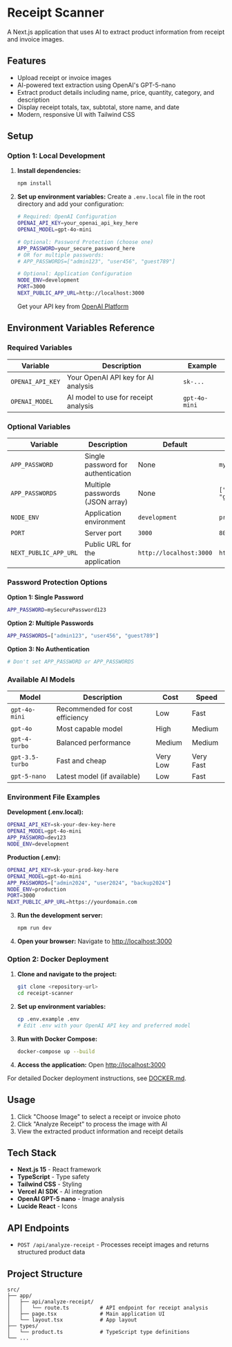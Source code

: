# Receipt Scanner

A Next.js application that uses AI to extract product information from receipt and invoice images.

## Features

- Upload receipt or invoice images
- AI-powered text extraction using OpenAI's GPT-5-nano
- Extract product details including name, price, quantity, category, and description
- Display receipt totals, tax, subtotal, store name, and date
- Modern, responsive UI with Tailwind CSS

## Setup

### Option 1: Local Development

1. **Install dependencies:**
   ```bash
   npm install
   ```

2. **Set up environment variables:**
   Create a `.env.local` file in the root directory and add your configuration:
   ```bash
   # Required: OpenAI Configuration
   OPENAI_API_KEY=your_openai_api_key_here
   OPENAI_MODEL=gpt-4o-mini
   
   # Optional: Password Protection (choose one)
   APP_PASSWORD=your_secure_password_here
   # OR for multiple passwords:
   # APP_PASSWORDS=["admin123", "user456", "guest789"]
   
   # Optional: Application Configuration
   NODE_ENV=development
   PORT=3000
   NEXT_PUBLIC_APP_URL=http://localhost:3000
   ```
   
   Get your API key from [OpenAI Platform](https://platform.openai.com/api-keys)

## Environment Variables Reference

### Required Variables

| Variable | Description | Example |
|----------|-------------|---------|
| `OPENAI_API_KEY` | Your OpenAI API key for AI analysis | `sk-...` |
| `OPENAI_MODEL` | AI model to use for receipt analysis | `gpt-4o-mini` |

### Optional Variables

| Variable | Description | Default | Example |
|----------|-------------|---------|---------|
| `APP_PASSWORD` | Single password for authentication | None | `mySecurePassword123` |
| `APP_PASSWORDS` | Multiple passwords (JSON array) | None | `["admin", "user", "guest"]` |
| `NODE_ENV` | Application environment | `development` | `production` |
| `PORT` | Server port | `3000` | `8080` |
| `NEXT_PUBLIC_APP_URL` | Public URL for the application | `http://localhost:3000` | `https://yourdomain.com` |

### Password Protection Options

**Option 1: Single Password**
```bash
APP_PASSWORD=mySecurePassword123
```

**Option 2: Multiple Passwords**
```bash
APP_PASSWORDS=["admin123", "user456", "guest789"]
```

**Option 3: No Authentication**
```bash
# Don't set APP_PASSWORD or APP_PASSWORDS
```

### Available AI Models

| Model | Description | Cost | Speed |
|-------|-------------|------|-------|
| `gpt-4o-mini` | Recommended for cost efficiency | Low | Fast |
| `gpt-4o` | Most capable model | High | Medium |
| `gpt-4-turbo` | Balanced performance | Medium | Medium |
| `gpt-3.5-turbo` | Fast and cheap | Very Low | Very Fast |
| `gpt-5-nano` | Latest model (if available) | Low | Fast |

### Environment File Examples

**Development (.env.local):**
```bash
OPENAI_API_KEY=sk-your-dev-key-here
OPENAI_MODEL=gpt-4o-mini
APP_PASSWORD=dev123
NODE_ENV=development
```

**Production (.env):**
```bash
OPENAI_API_KEY=sk-your-prod-key-here
OPENAI_MODEL=gpt-4o-mini
APP_PASSWORDS=["admin2024", "user2024", "backup2024"]
NODE_ENV=production
PORT=3000
NEXT_PUBLIC_APP_URL=https://yourdomain.com
```

3. **Run the development server:**
   ```bash
   npm run dev
   ```

4. **Open your browser:**
   Navigate to [http://localhost:3000](http://localhost:3000)

### Option 2: Docker Deployment

1. **Clone and navigate to the project:**
   ```bash
   git clone <repository-url>
   cd receipt-scanner
   ```

2. **Set up environment variables:**
   ```bash
   cp .env.example .env
   # Edit .env with your OpenAI API key and preferred model
   ```

3. **Run with Docker Compose:**
   ```bash
   docker-compose up --build
   ```

4. **Access the application:**
   Open [http://localhost:3000](http://localhost:3000)

For detailed Docker deployment instructions, see [DOCKER.md](./DOCKER.md).

## Usage

1. Click "Choose Image" to select a receipt or invoice photo
2. Click "Analyze Receipt" to process the image with AI
3. View the extracted product information and receipt details

## Tech Stack

- **Next.js 15** - React framework
- **TypeScript** - Type safety
- **Tailwind CSS** - Styling
- **Vercel AI SDK** - AI integration
- **OpenAI GPT-5 nano** - Image analysis
- **Lucide React** - Icons

## API Endpoints

- `POST /api/analyze-receipt` - Processes receipt images and returns structured product data

## Project Structure

```
src/
├── app/
│   ├── api/analyze-receipt/
│   │   └── route.ts          # API endpoint for receipt analysis
│   ├── page.tsx              # Main application UI
│   └── layout.tsx            # App layout
├── types/
│   └── product.ts            # TypeScript type definitions
└── ...
```
